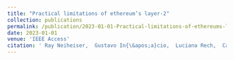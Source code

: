 ```yaml
---
title: "Practical limitations of ethereum’s layer-2"
collection: publications
permalink: /publication/2023-01-01-Practical-limitations-of-ethereums-layer-2
date: 2023-01-01
venue: 'IEEE Access'
citation: ' Ray Neiheiser,  Gustavo In{\&apos;a}cio,  Luciana Rech,  Carlos Montez,  Miguel Matos,  Luis Rodrigues, &quot;Practical limitations of ethereum’s layer-2.&quot; IEEE Access, 2023.'
---
```

